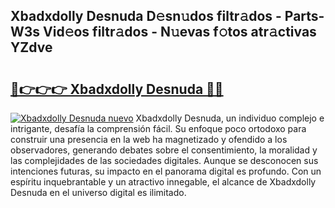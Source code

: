 ## Xbadxdolly Desnuda D𝚎sn𝚞dos filtr𝚊dos - Parts-W3s Vid𝚎os filtr𝚊dos - N𝚞evas f𝚘tos atr𝚊ctivas YZdve

# <h2><a href="http://mb1jno.tromn.icu/?c=Xbadxdolly+Desnuda">🔗👉👉👉 Xbadxdolly Desnuda 🔗🔗</a></h2>

[![Xbadxdolly Desnuda nuevo](https://i.imgur.com/pEAQMta.gif)](http://mb1jno.tromn.icu/?c=Xbadxdolly+Desnuda)
Xbadxdolly Desnuda, un individuo complejo e intrigante, desafía la comprensión fácil. Su enfoque poco ortodoxo para construir una presencia en la web ha magnetizado y ofendido a los observadores, generando debates sobre el consentimiento, la moralidad y las complejidades de las sociedades digitales. Aunque se desconocen sus intenciones futuras, su impacto en el panorama digital es profundo. Con un espíritu inquebrantable y un atractivo innegable, el alcance de Xbadxdolly Desnuda en el universo digital es ilimitado.
